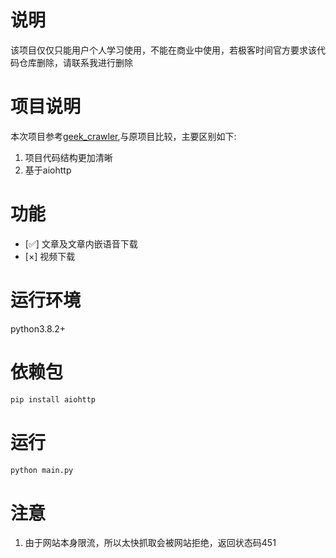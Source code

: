 # 说明
该项目仅仅只能用户个人学习使用，不能在商业中使用，若极客时间官方要求该代码仓库删除，请联系我进行删除

# 项目说明
本次项目参考[geek_crawler](https://github.com/zhengxiaotian/geek_crawler),与原项目比较，主要区别如下:
1. 项目代码结构更加清晰
2. 基于aiohttp

# 功能
- [✅] 文章及文章内嵌语音下载
- [×] 视频下载

# 运行环境
python3.8.2+

# 依赖包
```bash
pip install aiohttp
```

# 运行
```bash
python main.py
```

# 注意
1. 由于网站本身限流，所以太快抓取会被网站拒绝，返回状态码451
